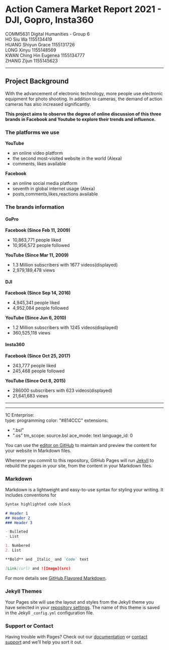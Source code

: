 # Action Camera Market Report 2021 - DJI, Gopro, Insta360

COMM5631 Digital Humanities - Group 6
<br />HO Siu Wa 1155134419
<br />HUANG Shiyun Grace 1155131726
<br />LONG Xinyu 1155148569
<br />KWAN Ching Hin Eugenea 1155134777
<br />ZHANG Zijun 1155145623

---

## Project Background

With the advancement of electronic technology, more people use electronic equipment for photo shooting. In addition to cameras, the demand of action cameras has also increased significantly.

**This project aims to observe the degree of online discussion of this three brands in Facebook and Youtube to explore their trends and influence.**

### The platforms we use

**YouTube**  
- an online video platform 
- the second most-visited website in the world (Alexa)
- comments, likes available

**Facebook**
- an online social media platform
- seventh in global internet usage (Alexa)
- posts,comments,likes,reactions available

### The brands information

#### GoPro ####
**Facebook (Since Feb 11, 2009)**
- 10,863,771 people liked
- 10,956,572 people followed

**YouTube (Since Mar 11, 2009)**
- 1.3 Million subscribers with 1677 videos(displayed)
- 2,979,189,478 views 

#### DJI ####
**Facebook (Since Sep 14, 2016)**
- 4,945,341 people liked
- 4,952,084 people followed

**YouTube (Since Jun 6, 2010)**
- 1.2 Million subscribers with 1245 videos(displayed)
- 360,525,118 views 

#### Insta360 ####
**Facebook (Since Oct 25, 2017)**
- 243,777 people liked
- 245,468 people followed

**YouTube (Since Oct 8, 2015)**
- 286000 subscribers with 623 videos(displayed)
- 21,641,683 views

- - -    
____
1C Enterprise:
<br />
  type: programming
  color: "#814CCC"
  extensions:
  - ".bsl"
  - ".os"
  tm_scope: source.bsl
  ace_mode: text
  language_id: 0




You can use the [editor on GitHub](https://github.com/zioho/marketing-report/edit/gh-pages/index.md) to maintain and preview the content for your website in Markdown files.

Whenever you commit to this repository, GitHub Pages will run [Jekyll](https://jekyllrb.com/) to rebuild the pages in your site, from the content in your Markdown files.

### Markdown

Markdown is a lightweight and easy-to-use syntax for styling your writing. It includes conventions for

```markdown
Syntax highlighted code block

# Header 1
## Header 2
### Header 3

- Bulleted
- List

1. Numbered
2. List

**Bold** and _Italic_ and `Code` text

[Link](url) and ![Image](src)
```

For more details see [GitHub Flavored Markdown](https://guides.github.com/features/mastering-markdown/).

### Jekyll Themes

Your Pages site will use the layout and styles from the Jekyll theme you have selected in your [repository settings](https://github.com/zioho/marketing-report/settings/pages). The name of this theme is saved in the Jekyll `_config.yml` configuration file.

### Support or Contact

Having trouble with Pages? Check out our [documentation](https://docs.github.com/categories/github-pages-basics/) or [contact support](https://support.github.com/contact) and we’ll help you sort it out.
